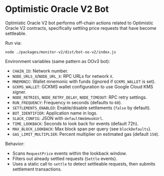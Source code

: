# Optimistic Oracle V2 Bot

Optimistic Oracle V2 bot performs off-chain actions related to Optimistic Oracle V2 contracts, specifically settling price requests that have become settleable.

Run via:

```
node ./packages/monitor-v2/dist/bot-oo-v2/index.js
```

Environment variables (same pattern as OOv3 bot):

- `CHAIN_ID`: Network number.
- `NODE_URLS_X`/`NODE_URL_X`: RPC URLs for network `X`.
- `MNEMONIC`: Wallet mnemonic with funds (ignored if `GCKMS_WALLET` is set).
- `GCKMS_WALLET`: GCKMS wallet configuration to use Google Cloud KMS signer.
- `NODE_RETRIES`, `NODE_RETRY_DELAY`, `NODE_TIMEOUT`: RPC retry settings.
- `RUN_FREQUENCY`: Frequency in seconds (defaults to `60`).
- `SETTLEMENTS_ENABLED`: Enable/disable settlements (`false` by default).
- `BOT_IDENTIFIER`: Application name in logs.
- `SLACK_CONFIG`: JSON with `defaultWebHookUrl`.
- `TIME_LOOKBACK`: Seconds to look back for events (default 72h).
- `MAX_BLOCK_LOOKBACK`: Max block span per query (see `blockDefaults`).
- `GAS_LIMIT_MULTIPLIER`: Percent multiplier on estimated gas (default `150`).

Behavior:

- Scans `RequestPrice` events within the lookback window.
- Filters out already settled requests (`Settle` events).
- Uses a static call to `settle` to detect settleable requests, then submits settlement transactions.
